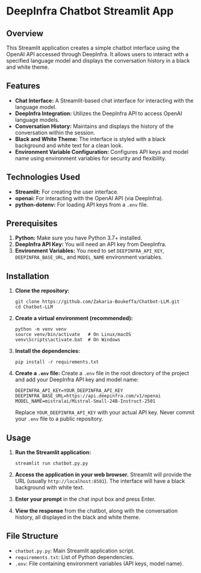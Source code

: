 # DeepInfra Chatbot Streamlit App

## Overview

This Streamlit application creates a simple chatbot interface using the OpenAI API accessed through DeepInfra. It allows users to interact with a specified language model and displays the conversation history in a black and white theme.

## Features

*   **Chat Interface:** A Streamlit-based chat interface for interacting with the language model.
*   **DeepInfra Integration:** Utilizes the DeepInfra API to access OpenAI language models.
*   **Conversation History:** Maintains and displays the history of the conversation within the session.
*   **Black and White Theme:** The interface is styled with a black background and white text for a clean look.
*   **Environment Variable Configuration:** Configures API keys and model name using environment variables for security and flexibility.

## Technologies Used

*   **Streamlit:** For creating the user interface.
*   **openai:** For interacting with the OpenAI API (via DeepInfra).
*   **python-dotenv:** For loading API keys from a `.env` file.

## Prerequisites

1.  **Python:** Make sure you have Python 3.7+ installed.
2.  **DeepInfra API Key:** You will need an API key from DeepInfra.
3.  **Environment Variables:** You need to set `DEEPINFRA_API_KEY`, `DEEPINFRA_BASE_URL`, and `MODEL_NAME` environment variables.

## Installation

1.  **Clone the repository:**
    ```
    git clone https://github.com/Zakaria-Boukeffa/Chatbot-LLM.git
    cd Chatbot-LLM
    ```

2.  **Create a virtual environment (recommended):**
    ```
    python -m venv venv
    source venv/bin/activate   # On Linux/macOS
    venv\Scripts\activate.bat  # On Windows
    ```

3.  **Install the dependencies:**
    ```
    pip install -r requirements.txt
    ```

4.  **Create a `.env` file:**
    Create a `.env` file in the root directory of the project and add your DeepInfra API key and model name:
    ```
    DEEPINFRA_API_KEY=YOUR_DEEPINFRA_API_KEY
    DEEPINFRA_BASE_URL=https://api.deepinfra.com/v1/openai
    MODEL_NAME=mistralai/Mistral-Small-24B-Instruct-2501
    ```
    Replace `YOUR_DEEPINFRA_API_KEY` with your actual API key. Never commit your `.env` file to a public repository.

## Usage

1.  **Run the Streamlit application:**
    ```
    streamlit run chatbot.py.py
    ```

2.  **Access the application in your web browser.** Streamlit will provide the URL (usually `http://localhost:8501`). The interface will have a black background with white text.

3.  **Enter your prompt** in the chat input box and press Enter.

4.  **View the response** from the chatbot, along with the conversation history, all displayed in the black and white theme.

## File Structure

*   `chatbot.py.py`: Main Streamlit application script.
*   `requirements.txt`: List of Python dependencies.
*   `.env`: File containing environment variables (API keys, model name).
